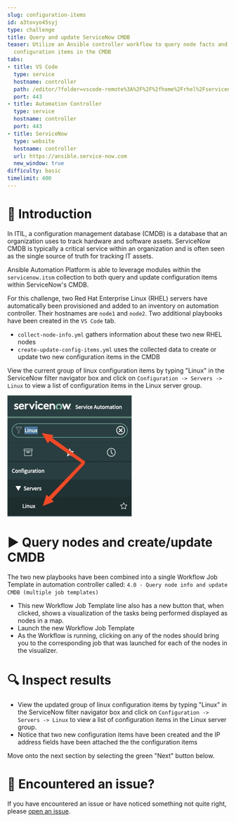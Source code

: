```yaml
---
slug: configuration-items
id: a3tovyo45syj
type: challenge
title: Query and update ServiceNow CMDB
teaser: Utilize an Ansible controller workflow to query node facts and create/update
  configuration items in the CMDB
tabs:
- title: VS Code
  type: service
  hostname: controller
  path: /editor/?folder=vscode-remote%3A%2F%2F%2fhome%2Frhel%2Fservicenow_project
  port: 443
- title: Automation Controller
  type: service
  hostname: controller
  port: 443
- title: ServiceNow
  type: website
  hostname: controller
  url: https://ansible.service-now.com
  new_window: true
difficulty: basic
timelimit: 400
---
```

👋 Introduction
====
In ITIL, a configuration management database (CMDB) is a database that an organization uses to track hardware and software assets. ServiceNow CMDB is typically a critical service within an organization and is often seen as the single source of truth for tracking IT assets.

Ansible Automation Platform is able to leverage modules within the `servicenow.itsm` collection to both query and update configuration items within ServiceNow's CMDB.

For this challenge, two Red Hat Enterprise Linux (RHEL) servers have automatically been provisioned and added to an inventory on automation controller. Their hostnames are `node1` and `node2`. Two additional playbooks have been created in the `VS Code` tab.
- `collect-node-info.yml` gathers information about these two new RHEL nodes
- `create-update-config-items.yml` uses the collected data to create or update two new configuration items in the CMDB

View the current group of linux configuration items by typing "Linux" in the ServiceNow filter navigator box and click on `Configuration -> Servers -> Linux` to view a list of configuration items in the Linux server group.

![servicenow filter navigator](../assets/navigator-filter.jpg)

▶️ Query nodes and create/update CMDB
====
The two new playbooks have been combined into a single Workflow Job Template in automation controller called: `4.0 - Query node info and update CMDB (multiple job templates)`
- This new Workflow Job Template line also has a new button that, when clicked, shows a visualization of the tasks being performed displayed as nodes in a map.
- Launch the new Workflow Job Template
- As the Workflow is running, clicking on any of the nodes should bring you to the corresponding job that was launched for each of the nodes in the visualizer.

🔍 Inspect results
====
- View the updated group of linux configuration items by typing "Linux" in the ServiceNow filter navigator box and click on `Configuration -> Servers -> Linux` to view a list of configuration items in the Linux server group.
- Notice that two new configuration items have been created and the IP address fields have been attached the the configuration items

Move onto the next section by selecting the green "Next" button below.

🐛 Encountered an issue?
====
If you have encountered an issue or have noticed something not quite right, please [open an issue](https://github.com/ansible/instruqt/issues/new?labels=getting-started-servicenow-automation&title=New+servicenow+issue:+configuration-items&assignees=cloin).